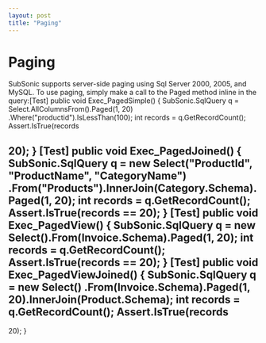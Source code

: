 ```yaml
---
layout: post
title: "Paging"
---
```


# Paging

SubSonic supports server-side paging using Sql Server 2000, 2005, and MySQL. To use paging, simply make a call to the Paged method inline in the query:[Test] public void Exec_PagedSimple() {  SubSonic.SqlQuery q = Select.AllColumnsFrom<Product>().Paged(1, 20)   .Where("productid").IsLessThan(100);  int records = q.GetRecordCount();  Assert.IsTrue(records 

<h2> 20); }  [Test] public void Exec_PagedJoined() {  SubSonic.SqlQuery q = new Select("ProductId", "ProductName", "CategoryName")   .From("Products").InnerJoin(Category.Schema).Paged(1, 20);  int records = q.GetRecordCount();  Assert.IsTrue(records == 20); }  [Test] public void Exec_PagedView() {  SubSonic.SqlQuery q = new Select().From(Invoice.Schema).Paged(1, 20);  int records = q.GetRecordCount();  Assert.IsTrue(records == 20); }  [Test] public void Exec_PagedViewJoined() {  SubSonic.SqlQuery q = new Select()   .From(Invoice.Schema).Paged(1, 20).InnerJoin(Product.Schema);  int records = q.GetRecordCount();  Assert.IsTrue(records </h2>

 20); }
